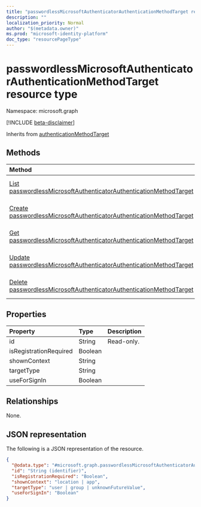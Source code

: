 ```yaml
---
title: "passwordlessMicrosoftAuthenticatorAuthenticationMethodTarget resource type"
description: ""
localization_priority: Normal
author: "$(metadata.owner)"
ms.prod: "microsoft-identity-platform"
doc_type: "resourcePageType"
---
```


# passwordlessMicrosoftAuthenticatorAuthenticationMethodTarget resource type

Namespace: microsoft.graph

[!INCLUDE [beta-disclaimer](../../includes/beta-disclaimer.md)]

Inherits from [authenticationMethodTarget](authenticationmethodtarget.md)

## Methods

| Method                                                                                                                                               | Return Type                                                                                                                                | Description                                                                                                 |
| :--------------------------------------------------------------------------------------------------------------------------------------------------- | :----------------------------------------------------------------------------------------------------------------------------------------- | :---------------------------------------------------------------------------------------------------------- |
| [List passwordlessMicrosoftAuthenticatorAuthenticationMethodTarget](../api/passwordlessmicrosoftauthenticatorauthenticationmethodtarget-list.md)     | [passwordlessMicrosoftAuthenticatorAuthenticationMethodTarget](passwordlessMicrosoftAuthenticatorAuthenticationMethodTarget.md) collection | List properties and relationships of a passwordlessMicrosoftAuthenticatorAuthenticationMethodTarget object. |
| [Create passwordlessMicrosoftAuthenticatorAuthenticationMethodTarget](../api/passwordlessmicrosoftauthenticatorauthenticationmethodtarget-create.md) | [passwordlessMicrosoftAuthenticatorAuthenticationMethodTarget](passwordlessMicrosoftAuthenticatorAuthenticationMethodTarget.md)            | Create a new passwordlessMicrosoftAuthenticatorAuthenticationMethodTarget object.                           |
| [Get passwordlessMicrosoftAuthenticatorAuthenticationMethodTarget](../api/passwordlessmicrosoftauthenticatorauthenticationmethodtarget-get.md)       | [passwordlessMicrosoftAuthenticatorAuthenticationMethodTarget](passwordlessMicrosoftAuthenticatorAuthenticationMethodTarget.md)            | Read properties and relationships of a passwordlessMicrosoftAuthenticatorAuthenticationMethodTarget object. |
| [Update passwordlessMicrosoftAuthenticatorAuthenticationMethodTarget](../api/passwordlessmicrosoftauthenticatorauthenticationmethodtarget-update.md) | [passwordlessMicrosoftAuthenticatorAuthenticationMethodTarget](passwordlessMicrosoftAuthenticatorAuthenticationMethodTarget.md)            | Update the properties of a passwordlessMicrosoftAuthenticatorAuthenticationMethodTarget object.             |
| [Delete passwordlessMicrosoftAuthenticatorAuthenticationMethodTarget](../api/passwordlessmicrosoftauthenticatorauthenticationmethodtarget-delete.md) |                                                                                                                                            | Delete a passwordlessMicrosoftAuthenticatorAuthenticationMethodTarget object.                               |

## Properties

| Property               | Type    | Description |
| :--------------------- | :------ | :---------- |
| id                     | String  | Read-only.  |
| isRegistrationRequired | Boolean |             |
| shownContext           | String  |             |
| targetType             | String  |             |
| useForSignIn           | Boolean |             |

## Relationships

None.

## JSON representation

The following is a JSON representation of the resource.

<!-- {
  "blockType": "resource",
  "keyProperty": "id",
  "@odata.type": "microsoft.graph.passwordlessMicrosoftAuthenticatorAuthenticationMethodTarget",
  "baseType": "microsoft.graph.authenticationMethodTarget",
  "openType": False
}
-->

```json
{
  "@odata.type": "#microsoft.graph.passwordlessMicrosoftAuthenticatorAuthenticationMethodTarget",
  "id": "String (identifier)",
  "isRegistrationRequired": "Boolean",
  "shownContext": "location | app",
  "targetType": "user | group | unknownFutureValue",
  "useForSignIn": "Boolean"
}
```
